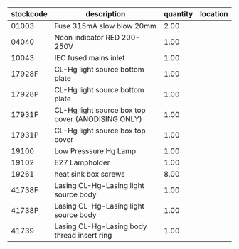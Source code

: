 |stockcode|description|quantity|location|
|---------|-----------|--------|--------|
|01003|Fuse 315mA slow blow 20mm|2.00||
|04040|Neon indicator RED 200-250V|1.00||
|10043|IEC fused mains inlet|1.00||
|17928F|CL-Hg light source bottom plate|1.00||
|17928P|CL-Hg light source bottom plate|1.00||
|17931F|CL-Hg light source box top cover (ANODISING ONLY)|1.00||
|17931P|CL-Hg light source box top cover|1.00||
|19100|Low Presssure Hg Lamp|1.00||
|19102|E27 Lampholder|1.00||
|19261|heat sink box screws|8.00||
|41738F|Lasing CL-Hg-Lasing light source body|1.00||
|41738P|Lasing CL-Hg-Lasing light source body|1.00||
|41739|Lasing CL-Hg-Lasing body thread insert ring|1.00||
